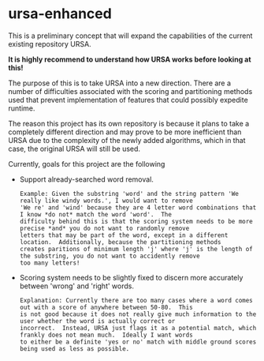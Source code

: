 # ursa-enhanced
This is a preliminary concept that will expand the capabilities of the current existing repository URSA. 

**It is highly recommend to understand how URSA works before looking at this!**

The purpose of this is to take URSA into a new direction.  There are a number of difficulties associated with the scoring and
partitioning methods used that prevent implementation of features that could possibly expedite runtime. 

The reason this project has its own repository is because it plans to take a completely different direction and may prove to 
be more inefficient than URSA due to the complexity of the newly added algorithms, which in that case, the original URSA 
will still be used.

Currently, goals for this project are the following

- Support already-searched word removal.

      Example: Given the substring 'word' and the string pattern 'We really like windy words.', I would want to remove
      'We re' and 'wind' because they are 4 letter word combinations that I know *do not* match the word 'word'.  The   
      difficulty behind this is that the scoring system needs to be more precise *and* you do not want to randomly remove 
      letters that may be part of the word, except in a different location.  Additionally, because the partitioning methods 
      creates paritions of minimum length 'j' where 'j' is the length of the substring, you do not want to accidently remove 
      too many letters!

- Scoring system needs to be slightly fixed to discern more accurately between 'wrong' and 'right' words.

      Explanation: Currently there are too many cases where a word comes out with a score of anywhere between 50-80.  This 
      is not good because it does not really give much information to the user whether the word is actually correct or 
      incorrect.  Instead, URSA just flags it as a potential match, which frankly does not mean much.  Ideally I want words
      to either be a definite 'yes or no' match with middle ground scores being used as less as possible.
      


